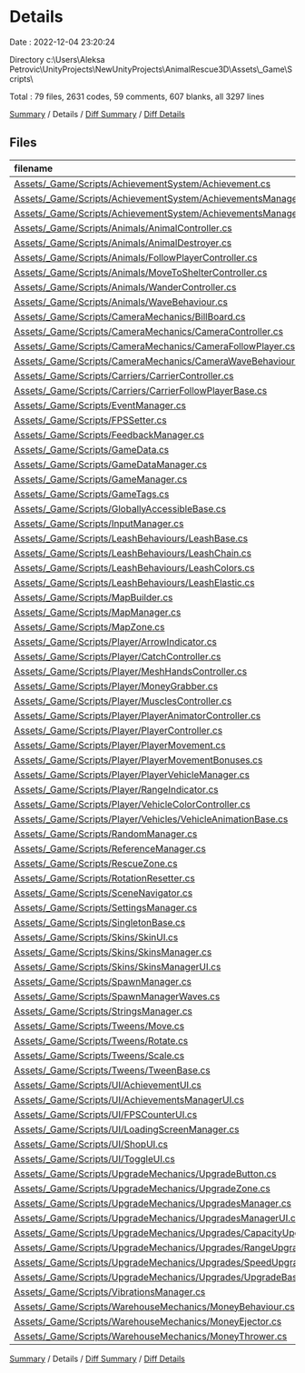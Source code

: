 # Details

Date : 2022-12-04 23:20:24

Directory c:\\Users\\Aleksa Petrovic\\UnityProjects\\NewUnityProjects\\AnimalRescue3D\\Assets\\_Game\\Scripts\\

Total : 79 files,  2631 codes, 59 comments, 607 blanks, all 3297 lines

[Summary](results.md) / Details / [Diff Summary](diff.md) / [Diff Details](diff-details.md)

## Files
| filename | language | code | comment | blank | total |
| :--- | :--- | ---: | ---: | ---: | ---: |
| [Assets/_Game/Scripts/AchievementSystem/Achievement.cs](/Assets/_Game/Scripts/AchievementSystem/Achievement.cs) | C# | 34 | 0 | 5 | 39 |
| [Assets/_Game/Scripts/AchievementSystem/AchievementsManager.cs](/Assets/_Game/Scripts/AchievementSystem/AchievementsManager.cs) | C# | 28 | 0 | 5 | 33 |
| [Assets/_Game/Scripts/AchievementSystem/AchievementsManagerList.cs](/Assets/_Game/Scripts/AchievementSystem/AchievementsManagerList.cs) | C# | 26 | 2 | 4 | 32 |
| [Assets/_Game/Scripts/Animals/AnimalController.cs](/Assets/_Game/Scripts/Animals/AnimalController.cs) | C# | 89 | 0 | 18 | 107 |
| [Assets/_Game/Scripts/Animals/AnimalDestroyer.cs](/Assets/_Game/Scripts/Animals/AnimalDestroyer.cs) | C# | 14 | 0 | 2 | 16 |
| [Assets/_Game/Scripts/Animals/FollowPlayerController.cs](/Assets/_Game/Scripts/Animals/FollowPlayerController.cs) | C# | 48 | 0 | 10 | 58 |
| [Assets/_Game/Scripts/Animals/MoveToShelterController.cs](/Assets/_Game/Scripts/Animals/MoveToShelterController.cs) | C# | 23 | 0 | 4 | 27 |
| [Assets/_Game/Scripts/Animals/WanderController.cs](/Assets/_Game/Scripts/Animals/WanderController.cs) | C# | 83 | 0 | 18 | 101 |
| [Assets/_Game/Scripts/Animals/WaveBehaviour.cs](/Assets/_Game/Scripts/Animals/WaveBehaviour.cs) | C# | 33 | 0 | 6 | 39 |
| [Assets/_Game/Scripts/CameraMechanics/BillBoard.cs](/Assets/_Game/Scripts/CameraMechanics/BillBoard.cs) | C# | 13 | 0 | 2 | 15 |
| [Assets/_Game/Scripts/CameraMechanics/CameraController.cs](/Assets/_Game/Scripts/CameraMechanics/CameraController.cs) | C# | 8 | 0 | 4 | 12 |
| [Assets/_Game/Scripts/CameraMechanics/CameraFollowPlayer.cs](/Assets/_Game/Scripts/CameraMechanics/CameraFollowPlayer.cs) | C# | 22 | 0 | 5 | 27 |
| [Assets/_Game/Scripts/CameraMechanics/CameraWaveBehaviour.cs](/Assets/_Game/Scripts/CameraMechanics/CameraWaveBehaviour.cs) | C# | 43 | 3 | 13 | 59 |
| [Assets/_Game/Scripts/Carriers/CarrierController.cs](/Assets/_Game/Scripts/Carriers/CarrierController.cs) | C# | 8 | 0 | 3 | 11 |
| [Assets/_Game/Scripts/Carriers/CarrierFollowPlayerBase.cs](/Assets/_Game/Scripts/Carriers/CarrierFollowPlayerBase.cs) | C# | 7 | 3 | 2 | 12 |
| [Assets/_Game/Scripts/EventManager.cs](/Assets/_Game/Scripts/EventManager.cs) | C# | 74 | 5 | 12 | 91 |
| [Assets/_Game/Scripts/FPSSetter.cs](/Assets/_Game/Scripts/FPSSetter.cs) | C# | 16 | 0 | 2 | 18 |
| [Assets/_Game/Scripts/FeedbackManager.cs](/Assets/_Game/Scripts/FeedbackManager.cs) | C# | 24 | 0 | 5 | 29 |
| [Assets/_Game/Scripts/GameData.cs](/Assets/_Game/Scripts/GameData.cs) | C# | 22 | 4 | 7 | 33 |
| [Assets/_Game/Scripts/GameDataManager.cs](/Assets/_Game/Scripts/GameDataManager.cs) | C# | 61 | 2 | 16 | 79 |
| [Assets/_Game/Scripts/GameManager.cs](/Assets/_Game/Scripts/GameManager.cs) | C# | 22 | 0 | 5 | 27 |
| [Assets/_Game/Scripts/GameTags.cs](/Assets/_Game/Scripts/GameTags.cs) | C# | 11 | 0 | 2 | 13 |
| [Assets/_Game/Scripts/GloballyAccessibleBase.cs](/Assets/_Game/Scripts/GloballyAccessibleBase.cs) | C# | 14 | 0 | 4 | 18 |
| [Assets/_Game/Scripts/InputManager.cs](/Assets/_Game/Scripts/InputManager.cs) | C# | 58 | 0 | 15 | 73 |
| [Assets/_Game/Scripts/LeashBehaviours/LeashBase.cs](/Assets/_Game/Scripts/LeashBehaviours/LeashBase.cs) | C# | 18 | 5 | 6 | 29 |
| [Assets/_Game/Scripts/LeashBehaviours/LeashChain.cs](/Assets/_Game/Scripts/LeashBehaviours/LeashChain.cs) | C# | 51 | 0 | 9 | 60 |
| [Assets/_Game/Scripts/LeashBehaviours/LeashColors.cs](/Assets/_Game/Scripts/LeashBehaviours/LeashColors.cs) | C# | 17 | 0 | 6 | 23 |
| [Assets/_Game/Scripts/LeashBehaviours/LeashElastic.cs](/Assets/_Game/Scripts/LeashBehaviours/LeashElastic.cs) | C# | 40 | 0 | 9 | 49 |
| [Assets/_Game/Scripts/MapBuilder.cs](/Assets/_Game/Scripts/MapBuilder.cs) | C# | 88 | 0 | 24 | 112 |
| [Assets/_Game/Scripts/MapManager.cs](/Assets/_Game/Scripts/MapManager.cs) | C# | 96 | 3 | 19 | 118 |
| [Assets/_Game/Scripts/MapZone.cs](/Assets/_Game/Scripts/MapZone.cs) | C# | 31 | 0 | 8 | 39 |
| [Assets/_Game/Scripts/Player/ArrowIndicator.cs](/Assets/_Game/Scripts/Player/ArrowIndicator.cs) | C# | 28 | 2 | 5 | 35 |
| [Assets/_Game/Scripts/Player/CatchController.cs](/Assets/_Game/Scripts/Player/CatchController.cs) | C# | 98 | 0 | 20 | 118 |
| [Assets/_Game/Scripts/Player/MeshHandsController.cs](/Assets/_Game/Scripts/Player/MeshHandsController.cs) | C# | 11 | 0 | 2 | 13 |
| [Assets/_Game/Scripts/Player/MoneyGrabber.cs](/Assets/_Game/Scripts/Player/MoneyGrabber.cs) | C# | 33 | 3 | 8 | 44 |
| [Assets/_Game/Scripts/Player/MusclesController.cs](/Assets/_Game/Scripts/Player/MusclesController.cs) | C# | 29 | 0 | 9 | 38 |
| [Assets/_Game/Scripts/Player/PlayerAnimatorController.cs](/Assets/_Game/Scripts/Player/PlayerAnimatorController.cs) | C# | 26 | 0 | 6 | 32 |
| [Assets/_Game/Scripts/Player/PlayerController.cs](/Assets/_Game/Scripts/Player/PlayerController.cs) | C# | 72 | 0 | 15 | 87 |
| [Assets/_Game/Scripts/Player/PlayerMovement.cs](/Assets/_Game/Scripts/Player/PlayerMovement.cs) | C# | 53 | 0 | 16 | 69 |
| [Assets/_Game/Scripts/Player/PlayerMovementBonuses.cs](/Assets/_Game/Scripts/Player/PlayerMovementBonuses.cs) | C# | 16 | 2 | 3 | 21 |
| [Assets/_Game/Scripts/Player/PlayerVehicleManager.cs](/Assets/_Game/Scripts/Player/PlayerVehicleManager.cs) | C# | 57 | 0 | 15 | 72 |
| [Assets/_Game/Scripts/Player/RangeIndicator.cs](/Assets/_Game/Scripts/Player/RangeIndicator.cs) | C# | 33 | 1 | 7 | 41 |
| [Assets/_Game/Scripts/Player/VehicleColorController.cs](/Assets/_Game/Scripts/Player/VehicleColorController.cs) | C# | 18 | 0 | 5 | 23 |
| [Assets/_Game/Scripts/Player/Vehicles/VehicleAnimationBase.cs](/Assets/_Game/Scripts/Player/Vehicles/VehicleAnimationBase.cs) | C# | 19 | 0 | 8 | 27 |
| [Assets/_Game/Scripts/RandomManager.cs](/Assets/_Game/Scripts/RandomManager.cs) | C# | 15 | 0 | 3 | 18 |
| [Assets/_Game/Scripts/ReferenceManager.cs](/Assets/_Game/Scripts/ReferenceManager.cs) | C# | 13 | 0 | 2 | 15 |
| [Assets/_Game/Scripts/RescueZone.cs](/Assets/_Game/Scripts/RescueZone.cs) | C# | 19 | 0 | 6 | 25 |
| [Assets/_Game/Scripts/RotationResetter.cs](/Assets/_Game/Scripts/RotationResetter.cs) | C# | 9 | 1 | 2 | 12 |
| [Assets/_Game/Scripts/SceneNavigator.cs](/Assets/_Game/Scripts/SceneNavigator.cs) | C# | 31 | 0 | 6 | 37 |
| [Assets/_Game/Scripts/SettingsManager.cs](/Assets/_Game/Scripts/SettingsManager.cs) | C# | 34 | 0 | 8 | 42 |
| [Assets/_Game/Scripts/SingletonBase.cs](/Assets/_Game/Scripts/SingletonBase.cs) | C# | 15 | 0 | 4 | 19 |
| [Assets/_Game/Scripts/Skins/SkinUI.cs](/Assets/_Game/Scripts/Skins/SkinUI.cs) | C# | 23 | 0 | 7 | 30 |
| [Assets/_Game/Scripts/Skins/SkinsManager.cs](/Assets/_Game/Scripts/Skins/SkinsManager.cs) | C# | 45 | 2 | 13 | 60 |
| [Assets/_Game/Scripts/Skins/SkinsManagerUI.cs](/Assets/_Game/Scripts/Skins/SkinsManagerUI.cs) | C# | 32 | 0 | 6 | 38 |
| [Assets/_Game/Scripts/SpawnManager.cs](/Assets/_Game/Scripts/SpawnManager.cs) | C# | 80 | 0 | 18 | 98 |
| [Assets/_Game/Scripts/SpawnManagerWaves.cs](/Assets/_Game/Scripts/SpawnManagerWaves.cs) | C# | 34 | 0 | 5 | 39 |
| [Assets/_Game/Scripts/StringsManager.cs](/Assets/_Game/Scripts/StringsManager.cs) | C# | 17 | 1 | 4 | 22 |
| [Assets/_Game/Scripts/Tweens/Move.cs](/Assets/_Game/Scripts/Tweens/Move.cs) | C# | 31 | 0 | 8 | 39 |
| [Assets/_Game/Scripts/Tweens/Rotate.cs](/Assets/_Game/Scripts/Tweens/Rotate.cs) | C# | 31 | 0 | 7 | 38 |
| [Assets/_Game/Scripts/Tweens/Scale.cs](/Assets/_Game/Scripts/Tweens/Scale.cs) | C# | 31 | 0 | 7 | 38 |
| [Assets/_Game/Scripts/Tweens/TweenBase.cs](/Assets/_Game/Scripts/Tweens/TweenBase.cs) | C# | 43 | 0 | 8 | 51 |
| [Assets/_Game/Scripts/UI/AchievementUI.cs](/Assets/_Game/Scripts/UI/AchievementUI.cs) | C# | 32 | 0 | 9 | 41 |
| [Assets/_Game/Scripts/UI/AchievementsManagerUI.cs](/Assets/_Game/Scripts/UI/AchievementsManagerUI.cs) | C# | 40 | 0 | 8 | 48 |
| [Assets/_Game/Scripts/UI/FPSCounterUI.cs](/Assets/_Game/Scripts/UI/FPSCounterUI.cs) | C# | 22 | 0 | 5 | 27 |
| [Assets/_Game/Scripts/UI/LoadingScreenManager.cs](/Assets/_Game/Scripts/UI/LoadingScreenManager.cs) | C# | 16 | 0 | 3 | 19 |
| [Assets/_Game/Scripts/UI/ShopUI.cs](/Assets/_Game/Scripts/UI/ShopUI.cs) | C# | 28 | 0 | 6 | 34 |
| [Assets/_Game/Scripts/UI/ToggleUI.cs](/Assets/_Game/Scripts/UI/ToggleUI.cs) | C# | 24 | 0 | 5 | 29 |
| [Assets/_Game/Scripts/UpgradeMechanics/UpgradeButton.cs](/Assets/_Game/Scripts/UpgradeMechanics/UpgradeButton.cs) | C# | 23 | 1 | 6 | 30 |
| [Assets/_Game/Scripts/UpgradeMechanics/UpgradeZone.cs](/Assets/_Game/Scripts/UpgradeMechanics/UpgradeZone.cs) | C# | 20 | 0 | 5 | 25 |
| [Assets/_Game/Scripts/UpgradeMechanics/UpgradesManager.cs](/Assets/_Game/Scripts/UpgradeMechanics/UpgradesManager.cs) | C# | 54 | 4 | 13 | 71 |
| [Assets/_Game/Scripts/UpgradeMechanics/UpgradesManagerUI.cs](/Assets/_Game/Scripts/UpgradeMechanics/UpgradesManagerUI.cs) | C# | 33 | 1 | 7 | 41 |
| [Assets/_Game/Scripts/UpgradeMechanics/Upgrades/CapacityUpgrade.cs](/Assets/_Game/Scripts/UpgradeMechanics/Upgrades/CapacityUpgrade.cs) | C# | 16 | 0 | 4 | 20 |
| [Assets/_Game/Scripts/UpgradeMechanics/Upgrades/RangeUpgrade.cs](/Assets/_Game/Scripts/UpgradeMechanics/Upgrades/RangeUpgrade.cs) | C# | 16 | 0 | 4 | 20 |
| [Assets/_Game/Scripts/UpgradeMechanics/Upgrades/SpeedUpgrade.cs](/Assets/_Game/Scripts/UpgradeMechanics/Upgrades/SpeedUpgrade.cs) | C# | 24 | 0 | 6 | 30 |
| [Assets/_Game/Scripts/UpgradeMechanics/Upgrades/UpgradeBase.cs](/Assets/_Game/Scripts/UpgradeMechanics/Upgrades/UpgradeBase.cs) | C# | 19 | 13 | 5 | 37 |
| [Assets/_Game/Scripts/VibrationsManager.cs](/Assets/_Game/Scripts/VibrationsManager.cs) | C# | 14 | 1 | 4 | 19 |
| [Assets/_Game/Scripts/WarehouseMechanics/MoneyBehaviour.cs](/Assets/_Game/Scripts/WarehouseMechanics/MoneyBehaviour.cs) | C# | 36 | 0 | 10 | 46 |
| [Assets/_Game/Scripts/WarehouseMechanics/MoneyEjector.cs](/Assets/_Game/Scripts/WarehouseMechanics/MoneyEjector.cs) | C# | 36 | 0 | 6 | 42 |
| [Assets/_Game/Scripts/WarehouseMechanics/MoneyThrower.cs](/Assets/_Game/Scripts/WarehouseMechanics/MoneyThrower.cs) | C# | 60 | 0 | 18 | 78 |

[Summary](results.md) / Details / [Diff Summary](diff.md) / [Diff Details](diff-details.md)